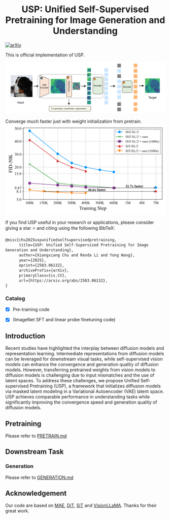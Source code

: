 <h1 align="center">
USP: Unified Self-Supervised Pretraining for Image Generation and Understanding
</h1>

[![arXiv](http://img.shields.io/badge/cs.CV-arXiv%3A2503.06132-B31B1B.svg)](https://arxiv.org/abs/2503.06132)

This is official implementation of USP.

![arch](method.png)

Converge much faster just with weight initialization from pretrain. 
![converge](XL_converge.png)


If you find USP useful in your research or applications, please consider giving a star ⭐ and citing using the following BibTeX:
```
@misc{chu2025uspunifiedselfsupervisedpretraining,
      title={USP: Unified Self-Supervised Pretraining for Image Generation and Understanding}, 
      author={Xiangxiang Chu and Renda Li and Yong Wang},
      year={2025},
      eprint={2503.06132},
      archivePrefix={arXiv},
      primaryClass={cs.CV},
      url={https://arxiv.org/abs/2503.06132}, 
}

```
### Catalog

- [x] Pre-training code
- [x] (ImageNet SFT and linear probe finetuning code)


## Introduction
Recent studies have highlighted the interplay between diffusion models and representation learning. Intermediate representations from diffusion models can be leveraged for downstream visual tasks, while self-supervised vision models can enhance the convergence and generation quality of diffusion models. However, transferring pretrained weights from vision models to diffusion models is challenging due to input mismatches and the use of latent spaces. To address these challenges, we propose Unified Self-supervised Pretraining (USP), a framework that initializes diffusion models via masked latent modeling in a Variational Autoencoder (VAE) latent space. USP achieves comparable performance in understanding tasks while significantly improving the convergence speed and generation quality of diffusion models.

[//]: # (## Updates)

[//]: # ()
[//]: # (Our code is released.)
## Pretraining
Please refer to  [PRETRAIN.md](./pretrain/PRETRAIN.md)
## Downstream Task
### Generation
Please refer to  [GENERATION.md](./generation/GENERATION.md)

[//]: # (### Image Generation Under the DiT Framework)

[//]: # (### Image Generation Under the SiT Framework)

[//]: # (### Image Understanding)

## Acknowledgement

Our  code are based on  [MAE](https://github.com/facebookresearch/mae), [DiT](https://github.com/facebookresearch/DiT), [SiT](https://github.com/willisma/SiT) and  [VisionLLaMA](https://github.com/Meituan-AutoML/VisionLLaMA). Thanks for their great work.


